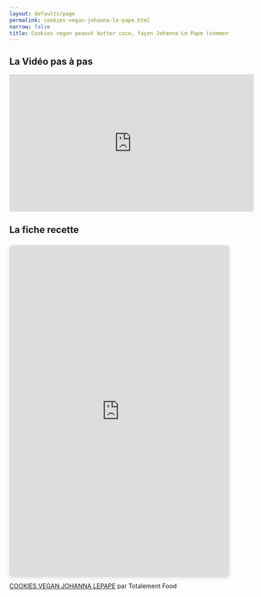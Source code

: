 ```yaml
---
layout: defaults/page
permalink: cookies-vegan-johanna-le-pape.html
narrow: false
title: Cookies vegan peanut butter coco, façon Johanna Le Pape (comment rattraper un ratage)
---
```


## La Vidéo pas à pas

<iframe width="560" height="315" src="https://www.youtube.com/embed/GzfHqGZ5VFw" title="YouTube video player" frameborder="0" allow="accelerometer; autoplay; clipboard-write; encrypted-media; gyroscope; picture-in-picture" allowfullscreen></iframe>

## La fiche recette

<div style="position: relative; width: 100%; height: 0; padding-top: 141.4286%;
 padding-bottom: 48px; box-shadow: 0 2px 8px 0 rgba(63,69,81,0.16); margin-top: 1.6em; margin-bottom: 0.9em; overflow: hidden;
 border-radius: 8px; will-change: transform;">
  <iframe loading="lazy" style="position: absolute; width: 100%; height: 100%; top: 0; left: 0; border: none; padding: 0;margin: 0;"
    src="https:&#x2F;&#x2F;www.canva.com&#x2F;design&#x2F;DAFHD0W-RfA&#x2F;view?embed" allowfullscreen="allowfullscreen" allow="fullscreen">
  </iframe>
</div>
<a href="https:&#x2F;&#x2F;www.canva.com&#x2F;design&#x2F;DAFHD0W-RfA&#x2F;view?utm_content=DAFHD0W-RfA&amp;utm_campaign=designshare&amp;utm_medium=embeds&amp;utm_source=link" target="_blank" rel="noopener">COOKIES VEGAN JOHANNA LEPAPE</a> par Totalement Food